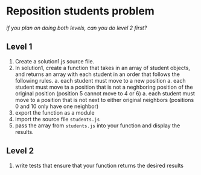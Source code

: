 # Reposition students problem

_if you plan on doing both levels, can you do level 2 first?_

## Level 1

1. Create a solution1.js source file.
1. In solution1, create a function that takes in an array of student objects, and returns an array with each student in an order that follows the following rules.
  a. each student must move to a new position
  a. each student must move ta a position that is not a neghboring position of the original position (position 5 cannot move to 4 or 6)
  a. each student must move to a position that is not next to either original neighbors (positions 0 and 10 only have one neighbor)
1. export the function as a module
1. import the source file `students.js`
1. pass the array from `students.js` into your function and display the results.

## Level 2

1. write tests that ensure that your function returns the desired results
